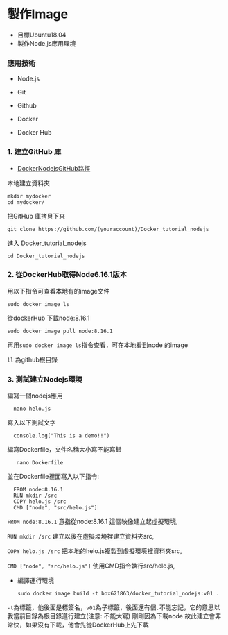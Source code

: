 # 製作Image

- 目標Ubuntu18.04
- 製作Node.js應用環境


### 應用技術

- Node.js

- Git

- Github

- Docker

- Docker Hub

### 1. 建立GitHub 庫

- [DockerNodejsGitHub路徑](https://github.com/Box-Jr-Chen/Docker_tutorial_nodejs)

本地建立資料夾
   
    mkdir mydocker
    cd mydocker/
    
把GitHub 庫拷貝下來

    git clone https://github.com/(youraccount)/Docker_tutorial_nodejs
    
進入 Docker_tutorial_nodejs

    cd Docker_tutorial_nodejs

### 2. 從DockerHub取得Node6.16.1版本

用以下指令可查看本地有的image文件

    sudo docker image ls

從dockerHub 下載node:8.16.1

    sudo docker image pull node:8.16.1
    
再用`sudo docker image ls`指令查看，可在本地看到node 的image

`ll` 為github根目錄


### 3. 測試建立Nodejs環境

編寫一個nodejs應用
    
      nano helo.js
      
寫入以下測試文字
    
      console.log("This is a demo!!") 
      
      
編寫Dockerfile，文件名稱大小寫不能寫錯    
   
       nano Dockerfile 
       

並在Dockerfile裡面寫入以下指令:

      FROM node:8.16.1
      RUN mkdir /src
      COPY helo.js /src
      CMD ["node", "src/helo.js"]

`FROM node:8.16.1`  意指從node:8.16.1 這個映像建立起虛擬環境,

`RUN mkdir /src`    建立以後在虛擬環境裡建立資料夾src,

`COPY helo.js /src` 把本地的helo.js複製到虛擬環境裡資料夾src,

`CMD ["node", "src/helo.js"]`  使用CMD指令執行src/helo.js,


- 編譯運行環境

      sudo docker image build -t box621863/docker_tutorial_nodejs:v01 .
      
`-t`為標籤，他後面是標簽名，`v01`為子標籤，後面還有個`.`不能忘記，它的意思以我當前目錄為根目錄進行建立(注意: 不能大寫) 
剛剛因為下載node 故此建立會非常快，如果沒有下載，他會先從DockerHub上先下載
